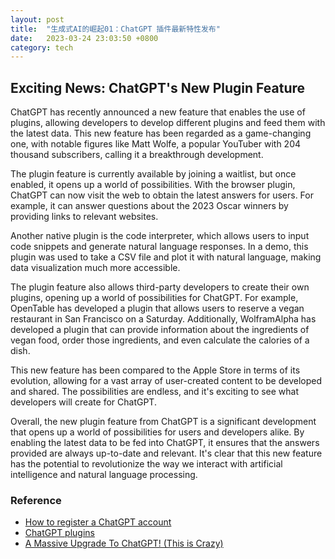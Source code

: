 ```yaml
---
layout: post
title:  "生成式AI的崛起01：ChatGPT 插件最新特性发布"
date:   2023-03-24 23:03:50 +0800
category: tech
---
```


## Exciting News: ChatGPT's New Plugin Feature

ChatGPT has recently announced a new feature that enables the use of plugins, allowing developers to develop different plugins and feed them with the latest data. This new feature has been regarded as a game-changing one, with notable figures like Matt Wolfe, a popular YouTuber with 204 thousand subscribers, calling it a breakthrough development.

The plugin feature is currently available by joining a waitlist, but once enabled, it opens up a world of possibilities. With the browser plugin, ChatGPT can now visit the web to obtain the latest answers for users. For example, it can answer questions about the 2023 Oscar winners by providing links to relevant websites.

Another native plugin is the code interpreter, which allows users to input code snippets and generate natural language responses. In a demo, this plugin was used to take a CSV file and plot it with natural language, making data visualization much more accessible.

The plugin feature also allows third-party developers to create their own plugins, opening up a world of possibilities for ChatGPT. For example, OpenTable has developed a plugin that allows users to reserve a vegan restaurant in San Francisco on a Saturday. Additionally, WolframAlpha has developed a plugin that can provide information about the ingredients of vegan food, order those ingredients, and even calculate the calories of a dish.

This new feature has been compared to the Apple Store in terms of its evolution, allowing for a vast array of user-created content to be developed and shared. The possibilities are endless, and it's exciting to see what developers will create for ChatGPT.

Overall, the new plugin feature from ChatGPT is a significant development that opens up a world of possibilities for users and developers alike. By enabling the latest data to be fed into ChatGPT, it ensures that the answers provided are always up-to-date and relevant. It's clear that this new feature has the potential to revolutionize the way we interact with artificial intelligence and natural language processing.

### Reference

- [How to register a ChatGPT account](https://www.myfreax.com/how-to-register-a-chatgpt-account/)
- [ChatGPT plugins](https://openai.com/blog/chatgpt-plugins)
- [A Massive Upgrade To ChatGPT! (This is Crazy)](https://www.youtube.com/watch?v=ZSfwgKDcGKY)